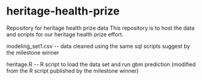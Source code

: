 heritage-health-prize
=====================

Repository for heritage health prize data
This repository is to host the data and scripts for our heritage health prize effort. 

modeling_set1.csv -- data cleaned using the same sql scripts suggest by the milestone winner

heritage.R -- R script to load the data set and run gbm prediction (modified from the R script published by the milestone winner)
